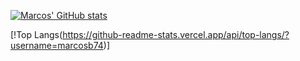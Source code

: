 [![Marcos' GitHub stats](https://github-readme-stats.vercel.app/api?username=marcosb74&count_private=true&show_icons=true&theme=dracula)](https://github.com/anuraghazra/github-readme-stats)

[!Top Langs(https://github-readme-stats.vercel.app/api/top-langs/?username=marcosb74)]

